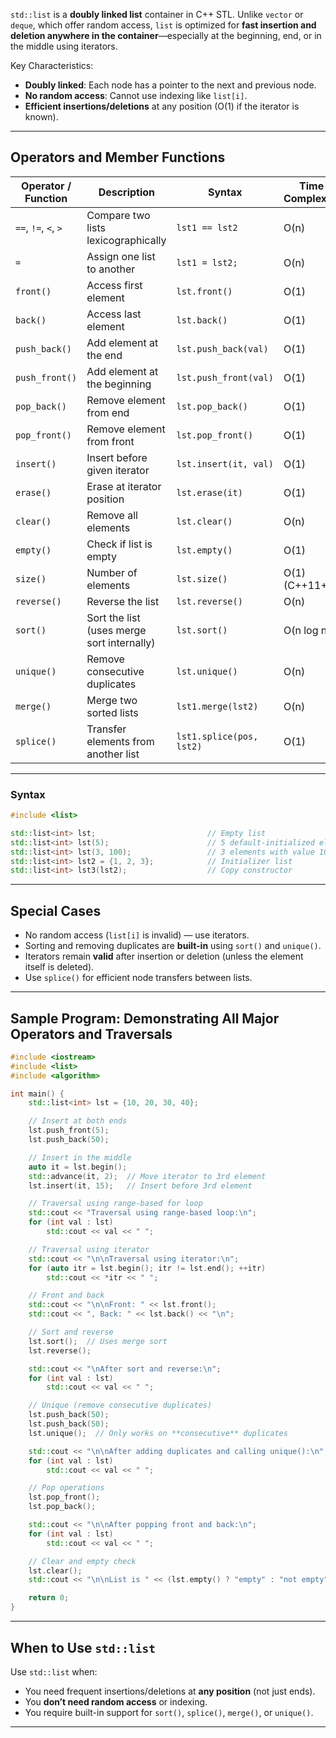 `std::list` is a **doubly linked list** container in C++ STL. Unlike `vector` or `deque`, which offer random access, `list` is optimized for **fast insertion and deletion anywhere in the container**—especially at the beginning, end, or in the middle using iterators.

Key Characteristics:
- **Doubly linked**: Each node has a pointer to the next and previous node.
- **No random access**: Cannot use indexing like `list[i]`.
- **Efficient insertions/deletions** at any position (O(1) if the iterator is known).

---
## Operators and Member Functions

| Operator / Function  | Description                                | Syntax                   | Time Complexity | Example                          |
| -------------------- | ------------------------------------------ | ------------------------ | --------------- | -------------------------------- |
| `==`, `!=`, `<`, `>` | Compare two lists lexicographically        | `lst1 == lst2`           | O(n)            | `if (lst1 != lst2)`              |
| `=`                  | Assign one list to another                 | `lst1 = lst2;`           | O(n)            | `lst1 = lst2;`                   |
| `front()`            | Access first element                       | `lst.front()`            | O(1)            | `int x = lst.front();`           |
| `back()`             | Access last element                        | `lst.back()`             | O(1)            | `int y = lst.back();`            |
| `push_back()`        | Add element at the end                     | `lst.push_back(val)`     | O(1)            | `lst.push_back(10);`             |
| `push_front()`       | Add element at the beginning               | `lst.push_front(val)`    | O(1)            | `lst.push_front(5);`             |
| `pop_back()`         | Remove element from end                    | `lst.pop_back()`         | O(1)            | `lst.pop_back();`                |
| `pop_front()`        | Remove element from front                  | `lst.pop_front()`        | O(1)            | `lst.pop_front();`               |
| `insert()`           | Insert before given iterator               | `lst.insert(it, val)`    | O(1)            | `lst.insert(++lst.begin(), 20);` |
| `erase()`            | Erase at iterator position                 | `lst.erase(it)`          | O(1)            | `lst.erase(++lst.begin());`      |
| `clear()`            | Remove all elements                        | `lst.clear()`            | O(n)            | `lst.clear();`                   |
| `empty()`            | Check if list is empty                     | `lst.empty()`            | O(1)            | `if (lst.empty())`               |
| `size()`             | Number of elements                         | `lst.size()`             | O(1) (C++11+)   | `lst.size();`                    |
| `reverse()`          | Reverse the list                           | `lst.reverse()`          | O(n)            | `lst.reverse();`                 |
| `sort()`             | Sort the list (uses merge sort internally) | `lst.sort()`             | O(n log n)      | `lst.sort();`                    |
| `unique()`           | Remove consecutive duplicates              | `lst.unique()`           | O(n)            | `lst.unique();`                  |
| `merge()`            | Merge two sorted lists                     | `lst1.merge(lst2)`       | O(n)            | `lst1.merge(lst2);`              |
| `splice()`           | Transfer elements from another list        | `lst1.splice(pos, lst2)` | O(1)            | `lst1.splice(it, lst2);`         |

---
### Syntax

```cpp
#include <list>

std::list<int> lst;                         // Empty list
std::list<int> lst(5);                      // 5 default-initialized elements
std::list<int> lst(3, 100);                 // 3 elements with value 100
std::list<int> lst2 = {1, 2, 3};            // Initializer list
std::list<int> lst3(lst2);                  // Copy constructor
```

---
## Special Cases

- No random access (`list[i]` is invalid) — use iterators.
- Sorting and removing duplicates are **built-in** using `sort()` and `unique()`.
- Iterators remain **valid** after insertion or deletion (unless the element itself is deleted).
- Use `splice()` for efficient node transfers between lists.

---
## Sample Program: Demonstrating All Major Operators and Traversals

```cpp
#include <iostream>
#include <list>
#include <algorithm>

int main() {
    std::list<int> lst = {10, 20, 30, 40};

    // Insert at both ends
    lst.push_front(5);
    lst.push_back(50);

    // Insert in the middle
    auto it = lst.begin();
    std::advance(it, 2);  // Move iterator to 3rd element
    lst.insert(it, 15);   // Insert before 3rd element

    // Traversal using range-based for loop
    std::cout << "Traversal using range-based loop:\n";
    for (int val : lst)
        std::cout << val << " ";

    // Traversal using iterator
    std::cout << "\n\nTraversal using iterator:\n";
    for (auto itr = lst.begin(); itr != lst.end(); ++itr)
        std::cout << *itr << " ";

    // Front and back
    std::cout << "\n\nFront: " << lst.front();
    std::cout << ", Back: " << lst.back() << "\n";

    // Sort and reverse
    lst.sort();  // Uses merge sort
    lst.reverse();

    std::cout << "\nAfter sort and reverse:\n";
    for (int val : lst)
        std::cout << val << " ";

    // Unique (remove consecutive duplicates)
    lst.push_back(50);
    lst.push_back(50);
    lst.unique();  // Only works on **consecutive** duplicates

    std::cout << "\n\nAfter adding duplicates and calling unique():\n";
    for (int val : lst)
        std::cout << val << " ";

    // Pop operations
    lst.pop_front();
    lst.pop_back();

    std::cout << "\n\nAfter popping front and back:\n";
    for (int val : lst)
        std::cout << val << " ";

    // Clear and empty check
    lst.clear();
    std::cout << "\n\nList is " << (lst.empty() ? "empty" : "not empty") << "\n";

    return 0;
}
```

---
## When to Use `std::list`

Use `std::list` when:
- You need frequent insertions/deletions at **any position** (not just ends).    
- You **don’t need random access** or indexing.
- You require built-in support for `sort()`, `splice()`, `merge()`, or `unique()`.

---